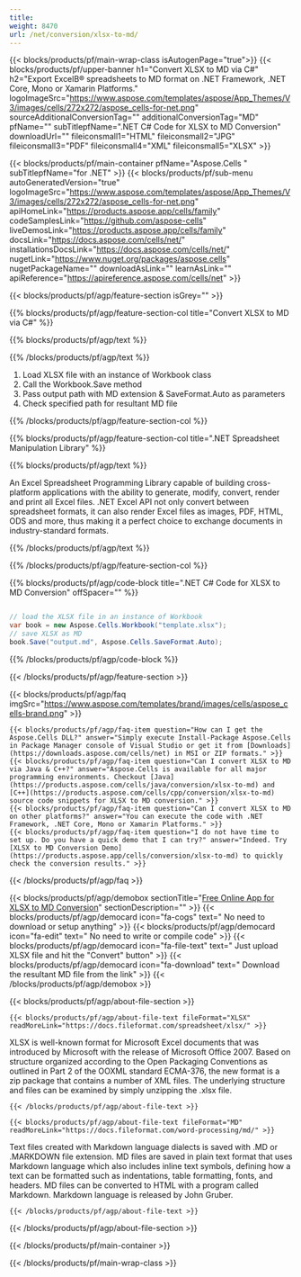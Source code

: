 ```yaml
---
title:  
weight: 8470
url: /net/conversion/xlsx-to-md/ 
---
```


{{< blocks/products/pf/main-wrap-class isAutogenPage="true">}}
{{< blocks/products/pf/upper-banner h1="Convert XLSX to MD via C#" h2="Export ExcelВ® spreadsheets to MD format on .NET Framework, .NET Core, Mono or Xamarin Platforms." logoImageSrc="https://www.aspose.com/templates/aspose/App_Themes/V3/images/cells/272x272/aspose_cells-for-net.png" sourceAdditionalConversionTag="" additionalConversionTag="MD" pfName="" subTitlepfName=".NET C# Code for XLSX to MD Conversion" downloadUrl="" fileiconsmall1="HTML" fileiconsmall2="JPG" fileiconsmall3="PDF" fileiconsmall4="XML" fileiconsmall5="XLSX" >}}

{{< blocks/products/pf/main-container pfName="Aspose.Cells " subTitlepfName="for .NET" >}}
{{< blocks/products/pf/sub-menu autoGeneratedVersion="true" logoImageSrc="https://www.aspose.com/templates/aspose/App_Themes/V3/images/cells/272x272/aspose_cells-for-net.png" apiHomeLink="https://products.aspose.app/cells/family" codeSamplesLink="https://github.com/aspose-cells" liveDemosLink="https://products.aspose.app/cells/family" docsLink="https://docs.aspose.com/cells/net/" installationsDocsLink="https://docs.aspose.com/cells/net/" nugetLink="https://www.nuget.org/packages/aspose.cells" nugetPackageName="" downloadAsLink="" learnAsLink="" apiReference="https://apireference.aspose.com/cells/net" >}}

{{< blocks/products/pf/agp/feature-section isGrey="" >}}

{{% blocks/products/pf/agp/feature-section-col title="Convert XLSX to MD via C#" %}}

{{% blocks/products/pf/agp/text %}}

{{% /blocks/products/pf/agp/text %}}

1.  Load XLSX file with an instance of Workbook class
1.  Call the Workbook.Save method
1.  Pass output path with MD extension & SaveFormat.Auto as parameters
1.  Check specified path for resultant MD file

{{% /blocks/products/pf/agp/feature-section-col %}}

{{% blocks/products/pf/agp/feature-section-col title=".NET Spreadsheet Manipulation Library" %}}

{{% blocks/products/pf/agp/text %}}

 An Excel Spreadsheet Programming Library capable of building cross-platform applications with the ability to generate, modify, convert, render and print all Excel files. .NET Excel API not only convert between spreadsheet formats, it can also render Excel files as images, PDF, HTML, ODS and more, thus making it a perfect choice to exchange documents in industry-standard formats.

{{% /blocks/products/pf/agp/text %}}

{{% /blocks/products/pf/agp/feature-section-col %}}

{{% blocks/products/pf/agp/code-block title=".NET C# Code for XLSX to MD Conversion" offSpacer="" %}}

```cs

// load the XLSX file in an instance of Workbook
var book = new Aspose.Cells.Workbook("template.xlsx");
// save XLSX as MD
book.Save("output.md", Aspose.Cells.SaveFormat.Auto);

```

{{% /blocks/products/pf/agp/code-block %}}

{{< /blocks/products/pf/agp/feature-section >}}

{{< blocks/products/pf/agp/faq imgSrc="https://www.aspose.com/templates/brand/images/cells/aspose_cells-brand.png" >}}

    {{< blocks/products/pf/agp/faq-item question="How can I get the Aspose.Cells DLL?" answer="Simply execute Install-Package Aspose.Cells in Package Manager console of Visual Studio or get it from [Downloads](https://downloads.aspose.com/cells/net) in MSI or ZIP formats." >}}
    {{< blocks/products/pf/agp/faq-item question="Can I convert XLSX to MD via Java & C++?" answer="Aspose.Cells is available for all major programming environments. Checkout [Java](https://products.aspose.com/cells/java/conversion/xlsx-to-md) and [C++](https://products.aspose.com/cells/cpp/conversion/xlsx-to-md) source code snippets for XLSX to MD conversion." >}}
    {{< blocks/products/pf/agp/faq-item question="Can I convert XLSX to MD on other platforms?" answer="You can execute the code with .NET Framework, .NET Core, Mono or Xamarin Platforms." >}}
    {{< blocks/products/pf/agp/faq-item question="I do not have time to set up. Do you have a quick demo that I can try?" answer="Indeed. Try [XLSX to MD Conversion Demo](https://products.aspose.app/cells/conversion/xlsx-to-md) to quickly check the conversion results." >}}
 
{{< /blocks/products/pf/agp/faq >}}

<!-- aboutfile Starts -->

{{< blocks/products/pf/agp/demobox sectionTitle="[Free Online App for XLSX to MD Conversion](https://products.aspose.app/cells/conversion/xlsx-to-md)" sectionDescription="" >}}
        {{< blocks/products/pf/agp/democard icon="fa-cogs" text=" No need to download or setup anything" >}}
        {{< blocks/products/pf/agp/democard icon="fa-edit" text=" No need to write or compile code" >}}
        {{< blocks/products/pf/agp/democard icon="fa-file-text" text=" Just upload XLSX file and hit the \"Convert\" button" >}}
        {{< blocks/products/pf/agp/democard icon="fa-download" text=" Download the resultant MD file from the link" >}}
{{< /blocks/products/pf/agp/demobox >}}

{{< blocks/products/pf/agp/about-file-section >}}

    {{< blocks/products/pf/agp/about-file-text fileFormat="XLSX" readMoreLink="https://docs.fileformat.com/spreadsheet/xlsx/" >}}
XLSX is well-known format for Microsoft Excel documents that was introduced by Microsoft with the release of Microsoft Office 2007. Based on structure organized according to the Open Packaging Conventions as outlined in Part 2 of the OOXML standard ECMA-376, the new format is a zip package that contains a number of XML files. The underlying structure and files can be examined by simply unzipping the .xlsx file.

    {{< /blocks/products/pf/agp/about-file-text >}}

    {{< blocks/products/pf/agp/about-file-text fileFormat="MD" readMoreLink="https://docs.fileformat.com/word-processing/md/" >}}
Text files created with Markdown language dialects is saved with .MD or .MARKDOWN file extension. MD files are saved in plain text format that uses Markdown language which also includes inline text symbols, defining how a text can be formatted such as indentations, table formatting, fonts, and headers.  MD files can be converted to HTML with a program called Markdown. Markdown language is released by John Gruber.

    {{< /blocks/products/pf/agp/about-file-text >}}

{{< /blocks/products/pf/agp/about-file-section >}}

<!-- aboutfile Ends -->

{{< /blocks/products/pf/main-container >}}
    
{{< /blocks/products/pf/main-wrap-class >}}